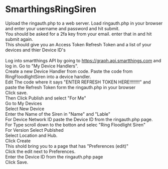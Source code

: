 # SmarthingsRingSiren
Upload the ringauth.php to a web server. Load ringauth.php in your browser and enter your username and password and hit submit.<br>
You should be asked for a 2fa key from your email. enter that in and hit submit again.<br>
This should give you an Access Token Refresh Token and a list of your devices and thier Device ID's <br>
<br>
Log into smartthings API by going to https://graph.api.smartthings.com and log in. Go to "My Device Handlers".<br>
Create a new Device Handler from code. Paste the code from RingFloodlightSiren into a device handler. <br>
Edit The code where it says "ENTER REFRESH TOKEN HERE!!!!!!!!" and paste the Refresh Token form the ringauth.php in your browser<br>
Click save.<br>
Then Click Publish and select "For Me"<br>
Go to My Devices<br>
Select New Device<br>
Enter the Name of the Siren in "Name" and "Lable"<br>
For Device Network ID paste the Device ID from the ringauth.php page.<br>
For Type scroll down to the botton and selec "Ring Floodlight Siren"<br>
For Version Select Publshed<br>
Select Location and Hub.<br>
Click Create<br>
This shold bring you to a page that has "Preferences (edit)"<br>
Click the edit next to Preferences.<br>
Enter the Device ID from the ringauth.php page<br>
Click Save.<br>
